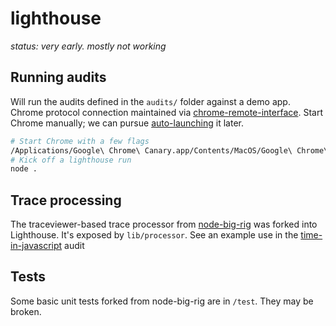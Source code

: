 # lighthouse

_status: very early. mostly not working_

## Running audits 

Will run the audits defined in the `audits/` folder against a demo app. Chrome protocol connection maintained via  [chrome-remote-interface](https://github.com/cyrus-and/chrome-remote-interface). Start Chrome manually; we can pursue [auto-launching](https://www.npmjs.com/package/chrome-launch) it later.
```sh
# Start Chrome with a few flags
/Applications/Google\ Chrome\ Canary.app/Contents/MacOS/Google\ Chrome\ Canary  --remote-debugging-port=9222 --no-first-run --user-data-dir="/tmp/lighthouse-profile" "about:blank"
# Kick off a lighthouse run
node .
```


## Trace processing

The traceviewer-based trace processor from [node-big-rig](https://github.com/GoogleChrome/node-big-rig/tree/master/lib) was forked into Lighthouse. It's exposed by `lib/processor`. See an example use in the [time-in-javascript](https://github.com/GoogleChrome/lighthouse/blob/85933f07791982d556177fddb55f578d30a4b56f/audits/time-in-javascript/index.js#L43) audit 

## Tests

Some basic unit tests forked from node-big-rig are in `/test`. They may be broken.
